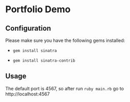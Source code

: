 # Portfolio Demo

## Configuration

Please make sure you have the following gems installed:

  * `gem install sinatra`

  * `gem install sinatra-contrib`

## Usage

The default port is 4567, so after run `ruby main.rb` go to http://localhost:4567